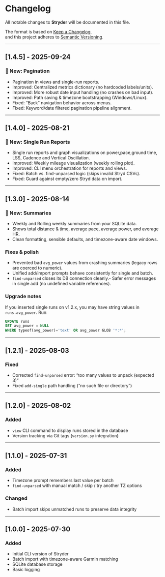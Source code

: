 # Changelog
All notable changes to **Stryder** will be documented in this file.

The format is based on [Keep a Changelog](https://keepachangelog.com/en/1.0.0/),  
and this project adheres to [Semantic Versioning](https://semver.org/spec/v2.0.0.html).

---
## [1.4.5] - 2025-09-24
### 🎯 New: Pagination
- Pagination in views and single-run reports.
- Improved: Centralized metrics dictionary (no hardcoded labels/units).
- Improved: More robust date input handling (no crashes on bad input).
- Improved: Path saving & timezone bootstrapping (Windows/Linux).
- Fixed: “Back” navigation behavior across menus.
- Fixed: Keyword/date filtered pagination pipeline alignment.

---

## [1.4.0] - 2025-08-21
### 🎯 New: Single Run Reports
- Single run reports and graph visualizations on power,pace,ground time, LSS, Cadence and Vertical Oscillation.
- Improved: Weekly mileage visualization (weekly rolling plot).
- Improved: CLI menu orchestration for reports and views.
- Fixed: Batch vs. find-unparsed logic (skips invalid Stryd CSVs).
- Fixed: Guard against empty/zero Stryd data on import.

---
## [1.3.0] - 2025-08-14
### 🎯 New: Summaries
- Weekly and Rolling weekly summaries from your SQLite data.
- Shows total distance & time, average pace, average power, and average HR.
- Clean formatting, sensible defaults, and timezone-aware date windows.

### Fixes & polish
- Prevented bad `avg_power` values from crashing summaries (legacy rows are coerced to numeric).
- Unified add/import prompts behave consistently for single and batch.
- `find-unparsed` closes its DB connection cleanly.- Safer error messages in single add (no undefined variable references).

### Upgrade notes
If you inserted single runs on v1.2.x, you may have string values in `runs.avg_power`. Run:
```sql
UPDATE runs
SET avg_power = NULL
WHERE typeof(avg_power)='text' OR avg_power GLOB '*:*';
```

---

## [1.2.1] - 2025-08-03
### Fixed
- Corrected `find-unparsed` error: “too many values to unpack (expected 3)”
- Fixed `add-single` path handling (“no such file or directory”)

---

## [1.2.0] - 2025-08-02
### Added
- `view` CLI command to display runs stored in the database
- Version tracking via Git tags (`version.py` integration)

---

## [1.1.0] - 2025-07-31
### Added
- Timezone prompt remembers last value per batch
- `find-unparsed` with manual match / skip / try another TZ options

### Changed
- Batch import skips unmatched runs to preserve data integrity

---

## [1.0.0] - 2025-07-30
### Added
- Initial CLI version of Stryder
- Batch import with timezone-aware Garmin matching
- SQLite database storage
- Basic logging

